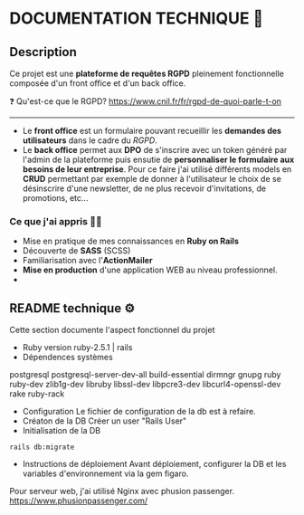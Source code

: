 # DOCUMENTATION TECHNIQUE :closed_book:


## Description

 Ce projet est une **plateforme de requêtes RGPD** pleinement fonctionnelle composée d'un front office et d'un back office.

 :question: Qu'est-ce que le RGPD? https://www.cnil.fr/fr/rgpd-de-quoi-parle-t-on

---
* Le **front office** est un formulaire pouvant recueillir les **demandes des utilisateurs** dans le cadre du *RGPD*.
* Le **back office** permet aux **DPO** de s'inscrire avec un token généré par l'admin de la plateforme puis ensutie de **personnaliser le formulaire aux besoins de leur entreprise**. Pour ce faire j'ai utilisé différents models en **CRUD** permettant par exemple de donner à l'utilisateur le choix de se désinscrire d'une newsletter, de ne plus recevoir d'invitations, de promotions, etc...

### Ce que j'ai appris :man_student:

* Mise en pratique de mes connaissances en **Ruby on Rails**
* Découverte de **SASS** (SCSS)
* Familiarisation avec l'**ActionMailer**
* **Mise en production** d'une application WEB au niveau professionnel.
* 


## README technique :gear:

Cette section documente l'aspect fonctionnel du projet

* Ruby version
 ruby-2.5.1 | rails 
* Dépendences systèmes

postgresql postgresql-server-dev-all  build-essential dirmngr gnupg ruby ruby-dev zlib1g-dev libruby libssl-dev libpcre3-dev libcurl4-openssl-dev rake ruby-rack

* Configuration
 Le fichier de configuration de la db est à refaire.
* Créaton de la DB
 Créer un user "Rails User"
* Initialisation de la DB
```
rails db:migrate
```

* Instructions de déploiement
 Avant déploiement, configurer la DB et les variables d'environnement via la gem figaro.
 
 Pour serveur web, j'ai utilisé Nginx avec phusion passenger. https://www.phusionpassenger.com/
